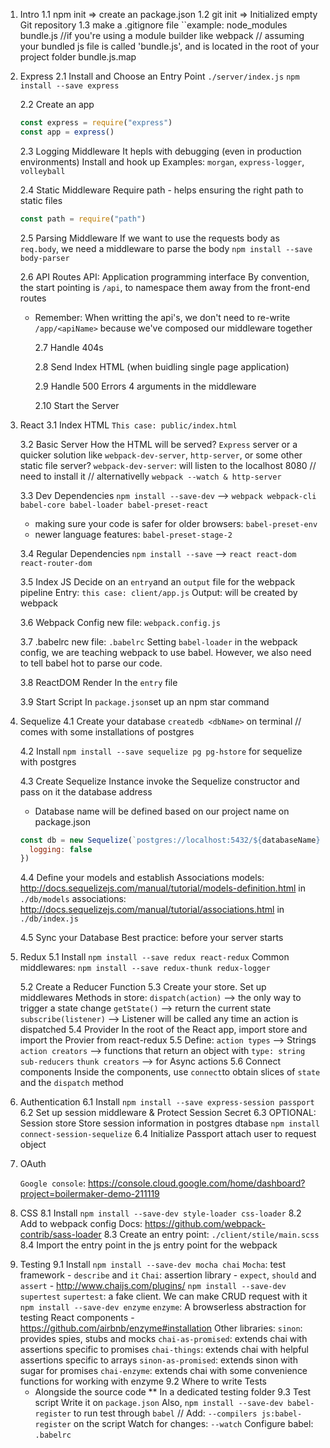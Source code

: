 1.  Intro 1.1 npm init => create an package.json 1.2 git init => Initialized
    empty Git repository 1.3 make a .gitignore file ``example: node_modules
    bundle.js //if you're using a module builder like webpack // assuming your
    bundled js file is called 'bundle.js', and is located in the root of your
    project folder bundle.js.map

2.  Express 2.1 Install and Choose an Entry Point `./server/index.js`
    `npm install --save express`

    2.2 Create an app

    ```js
    const express = require("express")
    const app = express()
    ```

    2.3 Logging Middleware It hepls with debugging (even in production
    environments) Install and hook up Examples: `morgan`, `express-logger`,
    `volleyball`

    2.4 Static Middleware Require path - helps ensuring the right path to static
    files

    ```js
    const path = require("path")
    ```

    2.5 Parsing Middleware If we want to use the requests body as `req.body`, we
    need a middleware to parse the body `npm install --save body-parser`

    2.6 API Routes API: Application programming interface By convention, the
    start pointing is `/api`, to namespace them away from the front-end routes

    - Remember: When writting the api's, we don't need to re-write
      `/app/<apiName>` because we've composed our middleware together

      2.7 Handle 404s

      2.8 Send Index HTML (when buidling single page application)

      2.9 Handle 500 Errors 4 arguments in the middleware

      2.10 Start the Server

3.  React 3.1 Index HTML `This case: public/index.html`

    3.2 Basic Server How the HTML will be served? `Express` server or a quicker
    solution like `webpack-dev-server`, `http-server`, or some other static file
    server? `webpack-dev-server`: will listen to the localhost 8080 // need to
    install it // alternativelly `webpack --watch & http-server`


    3.3 Dev Dependencies
    `npm install --save-dev`
    --> `webpack webpack-cli babel-core babel-loader babel-preset-react`
      * making sure your code is safer for older browsers: `babel-preset-env`
      * newer language features: `babel-preset-stage-2`

    3.4 Regular Dependencies
    `npm install --save`
    --> `react react-dom react-router-dom`

    3.5 Index JS
    Decide on an `entry`and an `output` file for the webpack pipeline
    Entry: `this case: client/app.js`
    Output: will be created by webpack

    3.6 Webpack Config
    new file: `webpack.config.js`

    3.7 .babelrc
    new file: `.babelrc`
    Setting `babel-loader` in the webpack config, we are teaching webpack to use babel. However, we also need to tell babel hot to parse our code.

    3.8 ReactDOM Render
    In the `entry` file

    3.9 Start Script
    In `package.json`set up an npm star command

4.  Sequelize 4.1 Create your database `createdb <dbName>` on terminal // comes
    with some installations of postgres

    4.2 Install `npm install --save sequelize pg pg-hstore` for sequelize with
    postgres

    4.3 Create Sequelize Instance invoke the Sequelize constructor and pass on
    it the database address

    - Database name will be defined based on our project name on package.json

    ```js
    const db = new Sequelize(`postgres://localhost:5432/${databaseName}`, {
      logging: false
    })
    ```

    4.4 Define your models and establish Associations models:
    http://docs.sequelizejs.com/manual/tutorial/models-definition.html in
    `./db/models` associations:
    http://docs.sequelizejs.com/manual/tutorial/associations.html in
    `./db/index.js`

    4.5 Sync your Database Best practice: before your server starts

5.  Redux 5.1 Install `npm install --save redux react-redux` Common middlewares:
    `npm install --save redux-thunk redux-logger`

    5.2 Create a Reducer Function 5.3 Create your store. Set up middlewares
    Methods in store: `dispatch(action)` --> the only way to trigger a state
    change `getState()` --> return the current state `subscribe(listener)` -->
    Listener will be called any time an action is dispatched 5.4 Provider In the
    root of the React app, import store and import the Provier from react-redux
    5.5 Define: `action types` --> Strings `action creators` --> functions that
    return an object with `type: string` `sub-reducers` `thunk creators` --> for
    Async actions 5.6 Connect components Inside the components, use `connect`to
    obtain slices of `state` and the `dispatch` method

6.  Authentication 6.1 Install `npm install --save express-session passport` 6.2
    Set up session middleware & Protect Session Secret 6.3 OPTIONAL: Session
    store Store session information in postgres dtabase
    `npm install connect-session-sequelize` 6.4 Initialize Passport attach user
    to request object

7.  OAuth

    `Google console`:
    https://console.cloud.google.com/home/dashboard?project=boilermaker-demo-211119

8.  CSS 8.1 Install `npm install --save-dev style-loader css-loader` 8.2 Add to
    webpack config Docs: https://github.com/webpack-contrib/sass-loader 8.3
    Create an entry point: `./client/stile/main.scss` 8.4 Import the entry point
    in the js entry point for the webpack

9)  Testing 9.1 Install `npm install --save-dev mocha chai` `Mocha`: test
    framework - `describe` and `it` `Chai`: assertion library - `expect`,
    `should` and `assert` - http://www.chaijs.com/plugins/
    `npm install --save-dev supertest` `supertest`: a fake client. We can make
    CRUD request with it `npm install --save-dev enzyme` `enzyme`: A browserless
    abstraction for testing React components -
    https://github.com/airbnb/enzyme#installation Other libraries: `sinon`:
    provides spies, stubs and mocks `chai-as-promised`: extends chai with
    assertions specific to promises `chai-things`: extends chai with helpful
    assertions specific to arrays `sinon-as-promised`: extends sinon with sugar
    for promises `chai-enzyme`: extends chai with some convenience functions for
    working with enzyme 9.2 Where to write Tests
    - Alongside the source code \*\* In a dedicated testing folder 9.3 Test
      script Write it on `package.json` Also,
      `npm install --save-dev babel-register` to run test through `babel` //
      Add: `--compilers js:babel-register` on the script Watch for changes:
      `--watch` Configure babel: `.babelrc`
